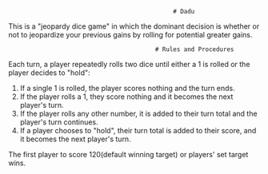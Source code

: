                                                   # Dadu
This is a "jeopardy dice game" in which the dominant decision is whether or not to jeopardize your previous gains by rolling for potential greater gains. 

                                             # Rules and Procedures
Each turn, a player repeatedly rolls two dice until either a 1 is rolled or the player decides to "hold":
1. If a single 1 is rolled, the player scores nothing and the turn ends.
2. If the player rolls a 1, they score nothing and it becomes the next player's turn.
3. If the player rolls any other number, it is added to their turn total and the player's turn continues. 
4. If a player chooses to "hold", their turn total is added to their score, and it becomes the next player's turn.

The first player to score 120(default winning target) or players' set target wins.
